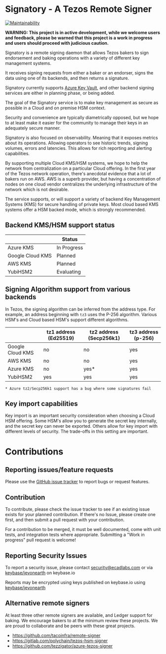# Signatory - A Tezos Remote Signer

[![Maintainability](https://api.codeclimate.com/v1/badges/c1304869331b687e0aba/maintainability)](https://codeclimate.com/github/ecadlabs/signatory/maintainability)

__WARNING: This project is in active development, while we welcome users and
feedback, please be warned that this project is a work in progress and users
should proceed with judicious caution.__

Signatory is a remote signing daemon that allows Tezos bakers to sign
endorsement and baking operations with a variety of different key management
systems.

It receives signing requests from either a baker or an endorser, signs the data
using one of its backends, and then returns a signature.

Signatory currently supports [Azure Key Vault][0], and other backend signing
services are either in planning phase, or being added.

The goal of the Signatory service is to make key management as secure as
possible in a Cloud and on premise HSM context.

Security and convenience are typically diametrically opposed, but we hope to at
least make it easier for the community to manage their keys in an adequately
secure manner.

Signatory is also focused on observability. Meaning that it exposes metrics
about its operations. Allowing operators to see historic trends, signing
volumes, errors and latencies. This allows for rich reporting and alerting
capabilities.

By supporting multiple Cloud KMS/HSM systems, we hope to help the network from
centralization on a particular Cloud offering. In the first year of the Tezos
network operation, there's anecdotal evidence that a lot of bakers run on AWS.
AWS is a superb provider, but having a concentration of nodes on one cloud
vendor centralizes the underlying infrastructure of the network which is not
desirable.

The service supports, or will support a variety of backend Key Management
Systems (KMS) for secure handling of private keys. Most cloud based KMS systems
offer a HSM backed mode, which is strongly recommended.

## Backend KMS/HSM support status

|                  | Status      |
|------------------|-------------|
| Azure KMS        | In Progress |
| Google Cloud KMS | Planned     |
| AWS KMS          | Planned     |
| YubiHSM2         | Evaluating  |

## Signing Algorithm support from various backends

In Tezos, the signing algorithm can be inferred from the address type. For
example, an address beginning with `tz3` uses the P-256 algorithm. Various HSM's
and Cloud based HSM's support different algorithms. 

|                  | tz1 address (Ed25519) | tz2 address (Secp256k1) | tz3 address (p-256) |
|------------------|-----------------------|-------------------------|---------------------|
| Google Cloud KMS | no                    | no                      | yes                 |
| AWS KMS          | no                    | no                      | yes                 |
| Azure KMS        | no                    | yes*                    | yes                 |
| YubiHSM2         | yes                   | yes                     | yes                 |

`* Azure tz2/Secp256k1 support has a bug where some signatures fail`


## Key import capabilities

Key import is an important security consideration when choosing a Cloud HSM
offering. Some HSM's allow you to generate the secret key internally, and the
secret key can never be exported. Others allow for key import with different
levels of security. The trade-offs in this setting are important.


# Contributions

## Reporting issues/feature requests

Please use the [GitHub issue
tracker](https://github.com/ecadlabs/signatory/issues) to report bugs or request
features.

## Contribution

To contribute, please check the issue tracker to see if an existing issue
exists for your planned contribution. If there's no Issue, please create one
first, and then submit a pull request with your contribution. 

For a contribution to be merged, it must be well documented, come with unit
tests, and integration tests where appropriate. Submitting a "Work in progress"
pull request is welcome!

## Reporting Security Issues

To report a security issue, please contact security@ecadlabs.com or
via [keybase/jevonearth][1] on keybase.io

Reports may be encrypted using keys published on keybase.io using 
[keybase/jevonearth][1]

## Alternative remote signers

At least three other remote signers are available, and Ledger support for
baking. We encourage bakers to at the minimum review these projects. We
are proud to collaborate and be peers with these great projects.

* https://github.com/tacoinfra/remote-signer
* https://gitlab.com/polychain/tezos-hsm-signer
* https://github.com/tezzigator/azure-tezos-signer


[0]: https://azure.microsoft.com/en-ca/services/key-vault/
[1]: https://keybase.io/jevonearth
